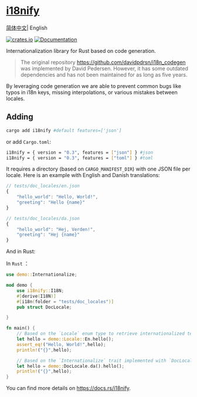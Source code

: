 # [i18nify](https://github.com/kingzcheung/i18nify)
[简体中文](./README_CN.md)| English

[![crates.io](https://img.shields.io/crates/v/i18nify.svg)](https://crates.io/crates/i18nify) [![Documentation](https://docs.rs/i18nify/badge.svg)](https://docs.rs/i18nify)


Internationalization library for Rust based on code generation.

> The original repository https://github.com/davidpdrsn/i18n_codegen was implemented by David Pedersen. However, it has some outdated dependencies and has not been maintained for as long as five years.

By leveraging code generation we are able to prevent common bugs like typos in i18n keys,
missing interpolations, or various mistakes between locales.

## Adding

```bash
cargo add i18nify #default features=['json']
```

or add `Cargo.toml`:

```bash
i18nify = { version = "0.3", features = ["json"] } #json
i18nify = { version = "0.3", features = ["toml"] } #toml
```


It requires a directory (based on `CARGO_MANIFEST_DIR`) with one JSON file per locale. Here is an example with English and
Danish translations:

```javascript
// tests/doc_locales/en.json
{
    "hello_world": "Hello, World!",
    "greeting": "Hello {name}"
}

// tests/doc_locales/da.json
{
    "hello_world": "Hej, Verden!",
    "greeting": "Hej {name}"
}
```

And in Rust:


In `Rust` ：

```rust
use demo::Internationalize;

mod demo {
    use i18nify::I18N;
    #[derive(I18N)]
    #[i18n(folder = "tests/doc_locales")]
    pub struct DocLocale;

}

fn main() {
    // Based on the `Locale` enum type to retrieve internationalized text
    let hello = demo::Locale::En.hello();
    assert_eq!("Hello, World!",hello);
    println!("{}",hello);

    // Based on the `Internationalize` trait implemented with `DocLocale` to retrieve internationalized text
    let hello = demo::DocLocale.da().hello();
    println!("{}",hello);
}

```

You can find more details on <https://docs.rs/i18nify>.
